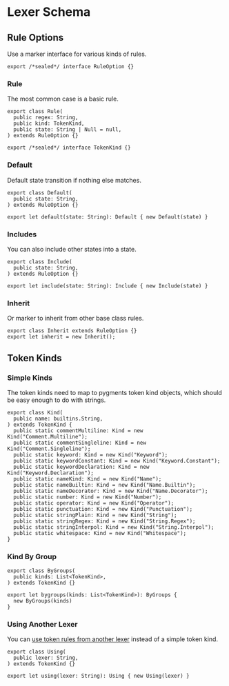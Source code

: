 # Lexer Schema

## Rule Options

Use a marker interface for various kinds of rules.

    export /*sealed*/ interface RuleOption {}

### Rule

The most common case is a basic rule.

    export class Rule(
      public regex: String,
      public kind: TokenKind,
      public state: String | Null = null,
    ) extends RuleOption {}

    export /*sealed*/ interface TokenKind {}

### Default

Default state transition if nothing else matches.

    export class Default(
      public state: String,
    ) extends RuleOption {}

    export let default(state: String): Default { new Default(state) }

### Includes

You can also include other states into a state.

    export class Include(
      public state: String,
    ) extends RuleOption {}

    export let include(state: String): Include { new Include(state) }

### Inherit

Or marker to inherit from other base class rules.

    export class Inherit extends RuleOption {}
    export let inherit = new Inherit();

## Token Kinds

### Simple Kinds

The token kinds need to map to pygments token kind objects, which should be easy
enough to do with strings.

    export class Kind(
      public name: builtins.String,
    ) extends TokenKind {
      public static commentMultiline: Kind = new Kind("Comment.Multiline");
      public static commentSingleline: Kind = new Kind("Comment.Singleline");
      public static keyword: Kind = new Kind("Keyword");
      public static keywordConstant: Kind = new Kind("Keyword.Constant");
      public static keywordDeclaration: Kind = new Kind("Keyword.Declaration");
      public static nameKind: Kind = new Kind("Name");
      public static nameBuiltin: Kind = new Kind("Name.Builtin");
      public static nameDecorator: Kind = new Kind("Name.Decorator");
      public static number: Kind = new Kind("Number");
      public static operator: Kind = new Kind("Operator");
      public static punctuation: Kind = new Kind("Punctuation");
      public static stringPlain: Kind = new Kind("String");
      public static stringRegex: Kind = new Kind("String.Regex");
      public static stringInterpol: Kind = new Kind("String.Interpol");
      public static whitespace: Kind = new Kind("Whitespace");
    }

### Kind By Group

    export class ByGroups(
      public kinds: List<TokenKind>,
    ) extends TokenKind {}

    export let bygroups(kinds: List<TokenKind>): ByGroups {
      new ByGroups(kinds)
    }

### Using Another Lexer

You can [use token rules from another lexer][using-multiple-lexers] instead of
a simple token kind.

    export class Using(
      public lexer: String,
    ) extends TokenKind {}

    export let using(lexer: String): Using { new Using(lexer) }

[temp-after-static]: https://github.com/temper-lang/temper/issues/1628
[using-multiple-lexers]: https://pygments.org/docs/lexerdevelopment/#using-multiple-lexers
